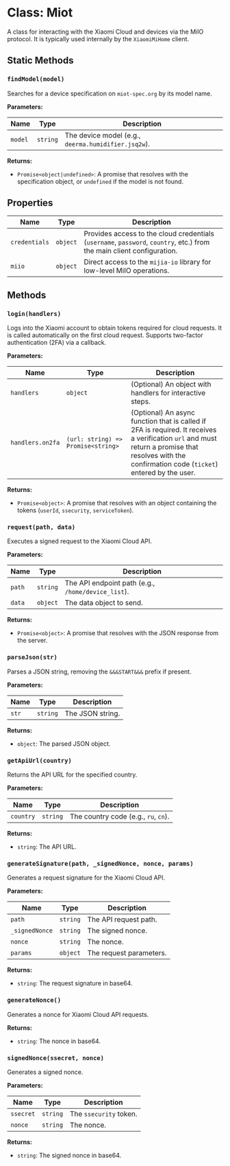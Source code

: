 # Class: Miot

A class for interacting with the Xiaomi Cloud and devices via the MiIO protocol. It is typically used internally by the `XiaomiMiHome` client.

## Static Methods

### `findModel(model)`

Searches for a device specification on `miot-spec.org` by its model name.

**Parameters:**

| Name | Type | Description |
|---|---|---|
| `model` | `string` | The device model (e.g., `deerma.humidifier.jsq2w`). |

**Returns:**

- `Promise<object|undefined>`: A promise that resolves with the specification object, or `undefined` if the model is not found.

## Properties

| Name | Type | Description |
|---|---|---|
| `credentials` | `object` | Provides access to the cloud credentials (`username`, `password`, `country`, etc.) from the main client configuration. |
| `miio` | `object` | Direct access to the `mijia-io` library for low-level MiIO operations. |

## Methods

### `login(handlers)`

Logs into the Xiaomi account to obtain tokens required for cloud requests. It is called automatically on the first cloud request. Supports two-factor authentication (2FA) via a callback.

**Parameters:**

| Name | Type | Description |
|---|---|---|
| `handlers` | `object` | (Optional) An object with handlers for interactive steps. |
| `handlers.on2fa` | `(url: string) => Promise<string>` | (Optional) An async function that is called if 2FA is required. It receives a verification `url` and must return a promise that resolves with the confirmation code (`ticket`) entered by the user. |


**Returns:**

- `Promise<object>`: A promise that resolves with an object containing the tokens (`userId`, `ssecurity`, `serviceToken`).

### `request(path, data)`

Executes a signed request to the Xiaomi Cloud API.

**Parameters:**

| Name | Type | Description |
|---|---|---|
| `path` | `string` | The API endpoint path (e.g., `/home/device_list`). |
| `data` | `object` | The data object to send. |

**Returns:**

- `Promise<object>`: A promise that resolves with the JSON response from the server.

### `parseJson(str)`

Parses a JSON string, removing the `&&&START&&&` prefix if present.

**Parameters:**

| Name | Type | Description |
|---|---|---|
| `str` | `string` | The JSON string. |

**Returns:**

- `object`: The parsed JSON object.

### `getApiUrl(country)`

Returns the API URL for the specified country.

**Parameters:**

| Name | Type | Description |
|---|---|---|
| `country` | `string` | The country code (e.g., `ru`, `cn`). |

**Returns:**

- `string`: The API URL.

### `generateSignature(path, _signedNonce, nonce, params)`

Generates a request signature for the Xiaomi Cloud API.

**Parameters:**

| Name | Type | Description |
|---|---|---|
| `path` | `string` | The API request path. |
| `_signedNonce` | `string` | The signed nonce. |
| `nonce` | `string` | The nonce. |
| `params` | `object` | The request parameters. |

**Returns:**

- `string`: The request signature in base64.

### `generateNonce()`

Generates a nonce for Xiaomi Cloud API requests.

**Returns:**

- `string`: The nonce in base64.

### `signedNonce(ssecret, nonce)`

Generates a signed nonce.

**Parameters:**

| Name | Type | Description |
|---|---|---|
| `ssecret` | `string` | The `ssecurity` token. |
| `nonce` | `string` | The nonce. |

**Returns:**

- `string`: The signed nonce in base64.
